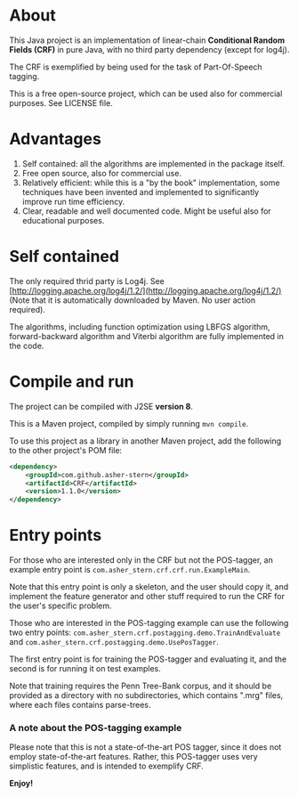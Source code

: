 About
=====

This Java project is an implementation of linear-chain **Conditional Random Fields (CRF)** in pure Java,
with no third party dependency (except for log4j).

The CRF is exemplified by being used for the task of Part-Of-Speech tagging.

This is a free open-source project, which can be used also for commercial purposes. See LICENSE file.


Advantages
==========

1. Self contained: all the algorithms are implemented in the package itself.
2. Free open source, also for commercial use.
3. Relatively efficient: while this is a "by the book" implementation, some techniques have been invented
and implemented to significantly improve run time efficiency.
4. Clear, readable and well documented code. Might be useful also for educational purposes.


Self contained
==============
The only required thrid party is Log4j. See [http://logging.apache.org/log4j/1.2/](http://logging.apache.org/log4j/1.2/)
(Note that it is automatically downloaded by Maven. No user action required).

The algorithms, including function optimization using LBFGS algorithm, forward-backward algorithm and Viterbi algorithm
are fully implemented in the code.


Compile and run
===============
The project can be compiled with J2SE **version 8**.

This is a Maven project, compiled by simply running `mvn compile`.

To use this project as a library in another Maven project, add the following to the other project's POM file:
```xml
<dependency>
    <groupId>com.github.asher-stern</groupId>
    <artifactId>CRF</artifactId>
    <version>1.1.0</version>
</dependency>
```



Entry points
============

For those who are interested only in the CRF but not the POS-tagger, an example entry point is
`com.asher_stern.crf.crf.run.ExampleMain`.

Note that this entry point is only a skeleton, and the user should copy it, and implement the feature generator
and other stuff required to run the CRF for the user's specific problem.


Those who are interested in the POS-tagging example can use the following two entry points:
`com.asher_stern.crf.postagging.demo.TrainAndEvaluate` and `com.asher_stern.crf.postagging.demo.UsePosTagger`.

The first entry point is for training the POS-tagger and evaluating it, and the second is for running it on
test examples.

Note that training requires the Penn Tree-Bank corpus, and it should be provided as a directory with
no subdirectories, which contains ".mrg" files, where each files contains parse-trees.


### A note about the POS-tagging example


Please note that this is not a state-of-the-art POS tagger, since it does not employ state-of-the-art features.
Rather, this POS-tagger uses very simplistic features, and is intended to exemplify CRF.


**Enjoy!**
